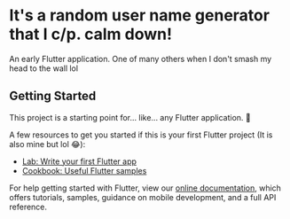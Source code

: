 # It's a random user name generator that I c/p. calm down!

An early Flutter application. One of many others when I don't smash my head to the wall lol

## Getting Started

This project is a starting point for... like... any Flutter application. 🤷

A few resources to get you started if this is your first Flutter project (It is also mine but lol 😂):

- [Lab: Write your first Flutter app](https://flutter.dev/docs/get-started/codelab)
- [Cookbook: Useful Flutter samples](https://flutter.dev/docs/cookbook)

For help getting started with Flutter, view our
[online documentation](https://flutter.dev/docs), which offers tutorials,
samples, guidance on mobile development, and a full API reference.
